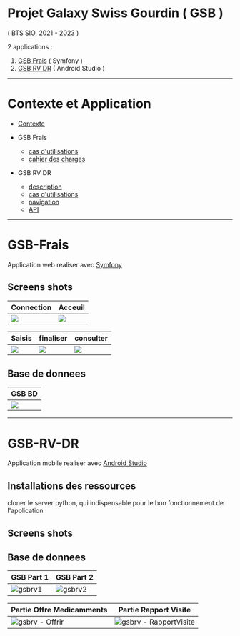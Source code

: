 # Projet Galaxy Swiss Gourdin ( GSB )
( BTS SIO, 2021 - 2023 )


2 applications :
1. [GSB Frais](#gsb-frais) ( Symfony )
2. [GSB RV DR](#gsb-rv-dr) (  Android Studio )
___
# Contexte et Application

* [Contexte](01-GSB-Organisation.pdf)

* GSB Frais 
   * [cas d'utilisations](03-GSB-Frais-UC-BD.pdf)
   * [cahier des charges](02-SIO-SLAM-GSB-Frais-CahierDesCharges.pdf)
   
* GSB RV DR
   * [description](01-GSB-AppliRV-FicheDescriptive.pdf) 
   * [cas d'utilisations](02-GSB-AppliRV-Visiteur-UC.pdf)
   * [navigation](04-GSB-AppliRV-Navigation.pdf)
   * [API](05-GSB-AppliRV-Documentation-API.pdf)

___
# GSB-Frais
Application web realiser avec [Symfony](https://symfony.com)

## Screens shots

| Connection | Acceuil |
| ------- | ------- |
![](https://user-images.githubusercontent.com/95902084/230664348-2a29579d-09ff-4fae-be12-a0d6d5cbcd38.png)</td> | ![](https://user-images.githubusercontent.com/95902084/230664631-0e6b59d1-81e3-4e3a-a6bd-24b936e85933.png) |

| Saisis | finaliser | consulter |
| ------- | ------- | ------- |
| ![](https://user-images.githubusercontent.com/95902084/230664761-ae17eecc-ccb2-4c28-aeb7-d39564fd948e.png) | ![](https://user-images.githubusercontent.com/95902084/230664771-3e94a5a9-8c02-4832-808a-a360655a4ec8.png) | ![](https://user-images.githubusercontent.com/95902084/230664774-af0b32bb-10b6-4863-979d-e7d1c31c936c.png) |

## Base de donnees

| GSB BD |
| ------- |
| ![](https://user-images.githubusercontent.com/95902084/230710739-f7fc551a-291d-4b5f-ba80-6a407e7df840.png) |

___
# GSB-RV-DR
Application mobile realiser avec [Android Studio](https://developer.android.com/studio/)

## Installations des ressources
cloner le server python, qui indispensable pour le bon fonctionnement de l'application

## Screens shots

## Base de donnees

| GSB Part 1 | GSB Part 2 | 
| ------- | ------- |
| ![gsbrv1](https://user-images.githubusercontent.com/95902084/230669616-a2e9394b-78b0-4537-bce8-630c7590380c.png)| ![gsbrv2](https://user-images.githubusercontent.com/95902084/230670840-6a7226e7-63ed-4638-9aad-5b954e84fc1b.png) |

| Partie Offre Medicamments | Partie Rapport Visite | 
| ------- | ------- |
| ![gsbrv - Offrir](https://user-images.githubusercontent.com/95902084/230671396-9d6318cd-e081-4acc-8a3c-6b41d79e9562.png) | ![gsbrv - RapportVisite](https://user-images.githubusercontent.com/95902084/230671431-cb0b9f5c-8f7d-4087-bd6c-dc62433637f0.png) |

